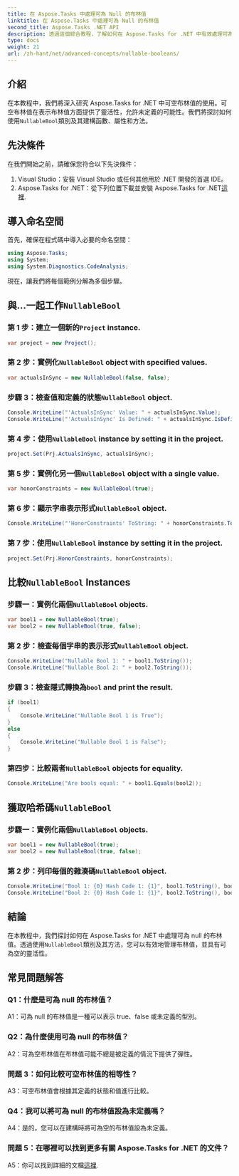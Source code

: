 ```yaml
---
title: 在 Aspose.Tasks 中處理可為 Null 的布林值
linktitle: 在 Aspose.Tasks 中處理可為 Null 的布林值
second_title: Aspose.Tasks .NET API
description: 透過這個綜合教程，了解如何在 Aspose.Tasks for .NET 中有效處理可為 null 的布林值。掌握 NullableBool 類別的用法並增強您的 .NET 開發能力。
type: docs
weight: 21
url: /zh-hant/net/advanced-concepts/nullable-booleans/
---
```

## 介紹

在本教程中，我們將深入研究 Aspose.Tasks for .NET 中可空布林值的使用。可空布林值在表示布林值方面提供了靈活性，允許未定義的可能性。我們將探討如何使用`NullableBool`類別及其建構函數、屬性和方法。

## 先決條件

在我們開始之前，請確保您符合以下先決條件：

1. Visual Studio：安裝 Visual Studio 或任何其他用於 .NET 開發的首選 IDE。
2.  Aspose.Tasks for .NET：從下列位置下載並安裝 Aspose.Tasks for .NET[這裡](https://releases.aspose.com/tasks/net/).

## 導入命名空間

首先，確保在程式碼中導入必要的命名空間：

```csharp
using Aspose.Tasks;
using System;
using System.Diagnostics.CodeAnalysis;


```

現在，讓我們將每個範例分解為多個步驟。

## 與...一起工作`NullableBool`

### 第 1 步：建立一個新的`Project` instance.

```csharp
var project = new Project();
```

### 第 2 步：實例化`NullableBool` object with specified values.

```csharp
var actualsInSync = new NullableBool(false, false);
```

### 步驟 3：檢查值和定義的狀態`NullableBool` object.

```csharp
Console.WriteLine("'ActualsInSync' Value: " + actualsInSync.Value);
Console.WriteLine("'ActualsInSync' Is Defined: " + actualsInSync.IsDefined);
```

### 第 4 步：使用`NullableBool` instance by setting it in the project.

```csharp
project.Set(Prj.ActualsInSync, actualsInSync);
```

### 第 5 步：實例化另一個`NullableBool` object with a single value.

```csharp
var honorConstraints = new NullableBool(true);
```

### 第 6 步：顯示字串表示形式`NullableBool` object.

```csharp
Console.WriteLine("'HonorConstraints' ToString: " + honorConstraints.ToString());
```

### 第 7 步：使用`NullableBool` instance by setting it in the project.

```csharp
project.Set(Prj.HonorConstraints, honorConstraints);
```

## 比較`NullableBool` Instances

### 步驟一：實例化兩個`NullableBool` objects.

```csharp
var bool1 = new NullableBool(true);
var bool2 = new NullableBool(true, false);
```

### 第 2 步：檢查每個字串的表示形式`NullableBool` object.

```csharp
Console.WriteLine("Nullable Bool 1: " + bool1.ToString());
Console.WriteLine("Nullable Bool 2: " + bool2.ToString());
```

### 步驟 3：檢查隱式轉換為`bool` and print the result.

```csharp
if (bool1)
{
    Console.WriteLine("Nullable Bool 1 is True");
}
else
{
    Console.WriteLine("Nullable Bool 1 is False");
}
```

### 第四步：比較兩者`NullableBool` objects for equality.

```csharp
Console.WriteLine("Are bools equal: " + bool1.Equals(bool2));
```

## 獲取哈希碼`NullableBool`

### 步驟一：實例化兩個`NullableBool` objects.

```csharp
var bool1 = new NullableBool(true);
var bool2 = new NullableBool(true, false);
```

### 第 2 步：列印每個的雜湊碼`NullableBool` object.

```csharp
Console.WriteLine("Bool 1: {0} Hash Code 1: {1}", bool1.ToString(), bool1.GetHashCode());
Console.WriteLine("Bool 2: {0} Hash Code 1: {1}", bool2.ToString(), bool2.GetHashCode());
```

## 結論

在本教程中，我們探討如何在 Aspose.Tasks for .NET 中處理可為 null 的布林值。透過使用`NullableBool`類別及其方法，您可以有效地管理布林值，並具有可為空的靈活性。

## 常見問題解答

### Q1：什麼是可為 null 的布林值？

A1：可為 null 的布林值是一種可以表示 true、false 或未定義的型別。

### Q2：為什麼使用可為 null 的布林值？

A2：可為空布林值在布林值可能不總是被定義的情況下提供了彈性。

### 問題 3：如何比較可空布林值的相等性？

A3：可空布林值會根據其定義的狀態和值進行比較。

### Q4：我可以將可為 null 的布林值設為未定義嗎？

A4：是的，您可以在建構時將可為空的布林值設為未定義。

### 問題 5：在哪裡可以找到更多有關 Aspose.Tasks for .NET 的文件？

 A5：你可以找到詳細的文檔[這裡](https://reference.aspose.com/tasks/net/).